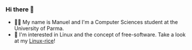### Hi there 👋
- 🧑‍🎓 My name is Manuel and I'm a Computer Sciences student at the University of Parma.
- 🐧 I'm interested in Linux and the concept of free-software. Take a look at my [Linux-rice](https://github.com/manueldiagostino/wayland_dotfiles)!

<!--
**manueldiagostino/manueldiagostino** is a ✨ _special_ ✨ repository because its `README.md` (this file) appears on your GitHub profile.

Here are some ideas to get you started:

- 🔭 I’m currently working on ...
- 🌱 I’m currently learning ...
- 👯 I’m looking to collaborate on ...
- 🤔 I’m looking for help with ...
- 💬 Ask me about ...
- 📫 How to reach me: ...
- 😄 Pronouns: ...
- ⚡ Fun fact: ...
-->
